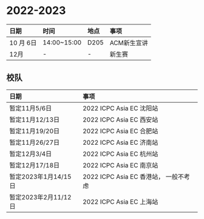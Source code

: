 # 2022-2023

|日期|时间|地点|事项|
|:--|:--|:--|:--|
|10 月 6日|14:00~15:00|D205|ACM新生宣讲|
|12月|-|-|新生赛|

## 校队

|日期|事项|
|:--|:--|
|暂定11月5/6日|2022 ICPC Asia EC 沈阳站|
|暂定11月12/13日|2022 ICPC Asia EC 西安站|
|暂定11月19/20日|2022 ICPC Asia EC 合肥站|
|暂定11月26/27日|2022 ICPC Asia EC 济南站|
|暂定12月3/4日|2022 ICPC Asia EC 杭州站|
|暂定12月17/18日|2022 ICPC Asia EC 南京站|
|暂定2023年1月14/15日|2022 ICPC Asia EC 香港站， 一般不考虑|
|暂定2023年2月11/12日|2022 ICPC Asia EC 上海站|